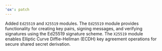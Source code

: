```yaml
---
'ox': patch
---
```


Added `Ed25519` and `X25519` modules. The `Ed25519` module provides functionality for creating key pairs, signing messages, and verifying signatures using the Ed25519 signature scheme. The `X25519` module enables Elliptic Curve Diffie-Hellman (ECDH) key agreement operations for secure shared secret derivation.
